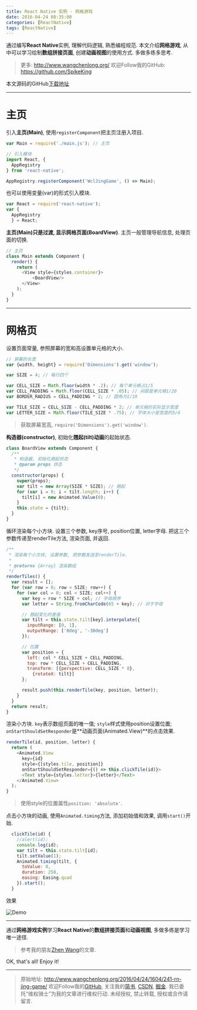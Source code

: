 ```yaml
---
title: React Native 实例 - 网格游戏
date: 2016-04-24 08:35:00
categories: [ReactNative]
tags: [ReactNative]
---
```


通过编写**React Native**实例, 理解代码逻辑, 熟悉编程规范. 本文介绍**网格游戏**, 从中可以学习绘制**数组拼接页面**, 创建**动画视图**的使用方式. 多做多练多思考.

<!-- more -->
> 更多: http://www.wangchenlong.org/
> 欢迎Follow我的GitHub: https://github.com/SpikeKing

本文源码的GitHub[下载地址](https://github.com/SpikeKing/WclJingGame)

---

# 主页

引入**主页(Main)**, 使用``registerComponent``把主页注册入项目.

``` js
var Main = require('./main.js'); // 主页

// 引入模块
import React, {
  AppRegistry
} from 'react-native';

AppRegistry.registerComponent('WclJingGame', () => Main);
```

也可以使用变量(var)的形式引入模块.

``` js
var React = require('react-native');
var {
  AppRegistry
  } = React;
```

**主页(Main)**只是过渡, 显示**网格页面(BoardView)**. 主页一般管理导航信息, 处理页面的切换.

``` js
// 主页
class Main extends Component {
  render() {
    return (
      <View style={styles.container}>
          <BoardView/>
      </View>
    );
  }
}
```

---

# 网格页

设置页面常量, 参照屏幕的宽和高设置单元格的大小.

``` js
// 屏幕的长宽
var {width, height} = require('Dimensions').get('window');

var SIZE = 4; // 每行四个

var CELL_SIZE = Math.floor(width * .2); // 每个单元格占1/5
var CELL_PADDING = Math.floor(CELL_SIZE * .05); // 间距是单元格1/20
var BORDER_RADIUS = CELL_PADDING * 2; // 圆角为1/10

var TILE_SIZE = CELL_SIZE - CELL_PADDING * 2; // 单元格的实际显示宽度
var LETTER_SIZE = Math.floor(TILE_SIZE * .75); // 字体大小是宽度的3/4
```

> 获取屏幕宽高, ``require('Dimensions').get('window')``.

**构造器(constructor)**, 初始化**翘起(tilt)动画**的起始状态.

``` js
class BoardView extends Component {
  /**
   * 构造器, 初始化翘起状态
   * @param props 状态
   */
  constructor(props) {
    super(props);
    var tilt = new Array(SIZE * SIZE); // 翘起
    for (var i = 0; i < tilt.length; i++) {
      tilt[i] = new Animated.Value(0);
    }
    this.state = {tilt};
  }
}
```

循环渲染每个小方块. 设置三个参数, key序号, position位置, letter字母. 把这三个参数传递至renderTile方法, 渲染页面, 并返回.

``` js
/**
 * 渲染每个小方块, 设置参数, 把参数发送至renderTile.
 *
 * @returns {Array} 渲染数组
 */
renderTiles() {
  var result = [];
  for (var row = 0; row < SIZE; row++) {
    for (var col = 0; col < SIZE; col++) {
      var key = row * SIZE + col; // 字母顺序
      var letter = String.fromCharCode(65 + key); // 对于字母

      // 翘起变化的差值
      var tilt = this.state.tilt[key].interpolate({
        inputRange: [0, 1],
        outputRange: ['0deg', '-30deg']
      });

      // 位置
      var position = {
        left: col * CELL_SIZE + CELL_PADDING,
        top: row * CELL_SIZE + CELL_PADDING,
        transform: [{perspective: CELL_SIZE * 8},
          {rotateX: tilt}]
      };

      result.push(this.renderTile(key, position, letter));
    }
  }
  return result;
}
```

渲染小方块. ``key``表示数组页面的唯一值; ``style``样式使用position设置位置; ``onStartShouldSetResponder``是**动画页面(Animated.View)**的点击效果.

``` js
renderTile(id, position, letter) {
  return (
    <Animated.View
      key={id}
      style={[styles.tile, position]}
      onStartShouldSetResponder={() => this.clickTile(id)}>
      <Text style={styles.letter}>{letter}</Text>
    </Animated.View>
  );
}
```

> 使用style的位置属性``position: 'absolute'``.

点击小方块的动画, 使用``Animated.timing``方法, 添加初始值和效果, 调用``start()``开始.

```js
  clickTile(id) {
    //alert(id);
    console.log(id);
    var tilt = this.state.tilt[id];
    tilt.setValue(1);
    Animated.timing(tilt, {
      toValue: 0,
      duration: 250,
      easing: Easing.quad
    }).start();
  }
```

效果

![Demo](241-rn-jing-game/jing-game-demo.png)

---

通过**网格游戏实例**学习**React Native**的**数组拼接页面**和**动画视图**, 多做多练是学习唯一途径.

> 参考我的朋友[Zhen Wang](http://blog.zmxv.com/)的文章.

OK, that's all! Enjoy it!

---

> 原始地址: 
> http://www.wangchenlong.org/2016/04/24/1604/241-rn-jing-game/
> 欢迎Follow我的[GitHub](https://github.com/SpikeKing), 关注我的[简书](http://www.jianshu.com/users/e2b4dd6d3eb4/latest_articles), [CSDN](http://blog.csdn.net/caroline_wendy), [掘金](http://gold.xitu.io/#/user/56de98c2f3609a005442ec58). 
> 我已委托“维权骑士”为我的文章进行维权行动. 未经授权, 禁止转载, 授权或合作请留言.

